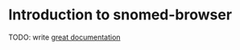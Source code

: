 # Introduction to snomed-browser

TODO: write [great documentation](http://jacobian.org/writing/what-to-write/)
